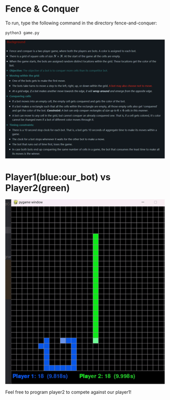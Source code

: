 # Fence & Conquer

To run, type the following command in the directory fence-and-conquer:

    python3 game.py


![alt text](Background.png)

# Player1(blue:our_bot) vs Player2(green)
![alt text](Game.gif)

Feel free to program player2 to compete against our player1!